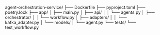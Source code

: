 agent-orchestration-service/
├── Dockerfile
├── pyproject.toml
├── poetry.lock
├── app/
│   ├── main.py
│   ├── api/
│   │   └── agents.py
│   ├── orchestrator/
│   │   └── workflow.py
│   ├── adapters/
│   │   └── kafka_adapter.py
│   └── models/
│       └── agent.py
└── tests/
    └── test_workflow.py

